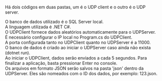 Há dois códigos em duas pastas, um é o UDP client e o outro é o UDP server.

O banco de dados utilizado é o SQL Server local.<br>
A linguagem utilizada é .NET C#.<br>
O UDPClient fornece dados aleatórios automaticamente para o UDPServer.<br>
É necessário configurar o IP local no Program.cs do UDPClient.<br>
A porta configurada tanto no UDPClient quanto no UDPServer é a 11000.<br>
O banco de dados é criado ao iniciar o UDPServer caso ainda não exista (dotnet run).<br>
Ao iniciar o UDPClient, dados serão enviados a cada 5 segundos. Para finalizar a aplicação, basta pressionar Enter no console.<br>
Os arquivos em formato JSON serão salvos na pasta 'json' dentro da UDPServer. Eles são nomeados com o ID dos dados, por exemplo: 123.json.